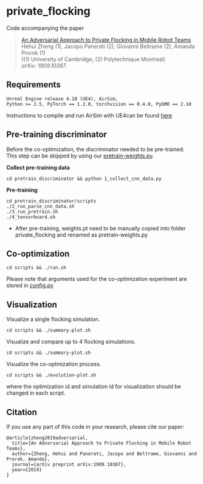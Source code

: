 # private_flocking
Code accompanying the paper
> [An Adversarial Approach to Private Flocking in Mobile Robot Teams](https://arxiv.org/abs/1909.10387)\
> Hehui Zheng (1), Jacopo Panerati (2), Giovanni Beltrame (2), Amanda Prorok (1)\
> ((1) University of Cambridge, (2) Polytechnique Montreal)\
> _arXiv: 1909.10387_.

## Requirements
```
Unreal Engine release 4.18 (UE4), AirSim,
Python >= 3.5, PyTorch == 1.2.0, torchvision == 0.4.0, PyGMO == 2.10
```
Instructions to compile and run AirSim with UE4can be found [here](https://github.com/JacopoPan/a-minimalist-guide/blob/master/Part3-Using-AirSim.md#building-unreal-engine-4-and-airsim-from-source)

## Pre-training discriminator
Before the co-optimization, the discriminator needed to be pre-trained.\
This step can be skipped by using our [pretrain-weights.py](https://github.com/proroklab/private_flocking/blob/master/pretrain-weights.pt).

**Collect pre-training data**
```
cd pretrain_discriminator && python 1_collect_cnn_data.py
```

**Pre-training**
```
cd pretrain_discriminator/scripts
./2_run_parse_cnn_data.sh
./3_run_pretrain.sh
./4_tensorboard.sh
```
* After pre-training, weights.pt need to be manually copied into folder private_flocking and renamed as pretrain-weights.py

## Co-optimization
```
cd scripts && ./run.sh
```
Please note that arguments used for the co-optimization experiment are stored in [config.py](https://github.com/proroklab/private_flocking/blob/master/config.py)

## Visualization
Visualize a single flocking simulation.
```
cd scripts && ./summary-plot.sh
```
Visualize and compare up to 4 flocking simulations.
```
cd scripts && ./summary-plot.sh
```
Visualize the co-optmization process.
```
cd scripts && ./evolution-plot.sh
```
where the optimization id and simulation id for visualization should be changed in each script.

## Citation
If you use any part of this code in your research, please cite our paper:
```
@article{zheng2019adversarial,
  title={An Adversarial Approach to Private Flocking in Mobile Robot Teams},
  author={Zheng, Hehui and Panerati, Jacopo and Beltrame, Giovanni and Prorok, Amanda},
  journal={arXiv preprint arXiv:1909.10387},
  year={2019}
}
```
